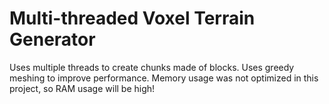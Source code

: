 # Multi-threaded Voxel Terrain Generator
Uses multiple threads to create chunks made of blocks. Uses greedy meshing to improve performance.
Memory usage was not optimized in this project, so RAM usage will be high!
